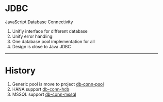 # JDBC 
JavaScript Database Connectivity

1) Unifiy interface for different database
2) Unify error handling
3) One database pool implementation for all
4) Design is close to Java JDBC

---

# History
1) Generic pool is move to project [db-conn-pool](https://www.npmjs.com/package/db-conn-pool)
1) HANA support [db-conn-hdb](https://www.npmjs.com/package/db-conn-hdb)
1) MSSQL support [db-conn-mssql](https://www.npmjs.com/package/db-conn-mssql)

